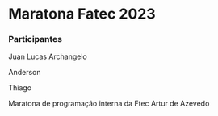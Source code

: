 # Maratona Fatec 2023

<h3>Participantes</h3>
<p>Juan Lucas Archangelo</p>
<p>Anderson</p>
<p>Thiago</p>

Maratona de programação interna da Ftec Artur de Azevedo
